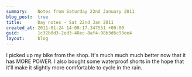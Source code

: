 ```yaml
---
summary:    Notes from Saturday 22nd January 2011
blog_post:  true
title:      Day notes - Sat 22nd Jan 2011
created_at: 2011-01-24 14:08:17.347551 +00:00
guid:       1c32b0d3-2ed3-48ec-8af4-98b3d6c93ee4
layout:     blog
---
```

I picked up my bike from the shop.  It's much much much better now that it has MORE POWER.  I also bought some waterproof shorts in the hope that it'll make it slightly more comfortable to cycle in the rain.
